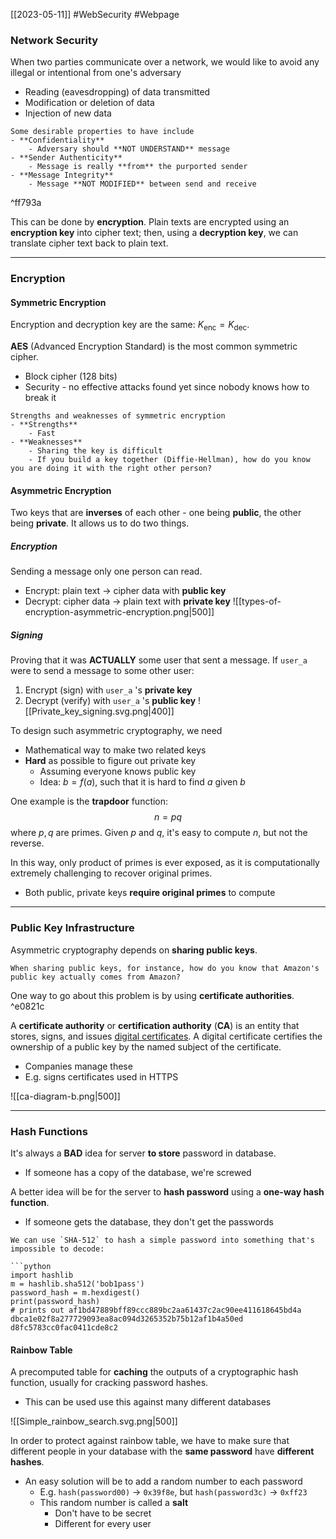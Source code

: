 [[2023-05-11]] #WebSecurity #Webpage 

### Network Security
When two parties communicate over a network, we would like to avoid any illegal or intentional from one's adversary
- Reading (eavesdropping) of data transmitted
- Modification or deletion of data
- Injection of new data

```ad-important
Some desirable properties to have include
- **Confidentiality**
	- Adversary should **NOT UNDERSTAND** message
- **Sender Authenticity**
	- Message is really **from** the purported sender
- **Message Integrity**
	- Message **NOT MODIFIED** between send and receive
```

^ff793a

This can be done by **encryption**. Plain texts are encrypted using an **encryption key** into cipher text; then, using a **decryption key**, we can translate cipher text back to plain text.

---
### Encryption
#### Symmetric Encryption
Encryption and decryption key are the same: $K_{\text{enc}}=K_{\text{dec}}$.

**AES** (Advanced Encryption Standard) is the most common symmetric cipher.
- Block cipher (128 bits)
- Security - no effective attacks found yet since nobody knows how to break it

```ad-summary
Strengths and weaknesses of symmetric encryption
- **Strengths**
	- Fast
- **Weaknesses**
	- Sharing the key is difficult
	- If you build a key together (Diffie-Hellman), how do you know you are doing it with the right other person?
```

#### Asymmetric Encryption
Two keys that are **inverses** of each other - one being **public**, the other being **private**. It allows us to do two things.

##### Encryption
Sending a message only one person can read.
- Encrypt: plain text $\to$ cipher data with **public key**
- Decrypt: cipher data $\to$ plain text with **private key**
![[types-of-encryption-asymmetric-encryption.png|500]]

##### Signing
Proving that it was **ACTUALLY** some user that sent a message. If `user_a` were to send a message to some other user:
1. Encrypt (sign) with `user_a` 's **private key**
2. Decrypt (verify) with `user_a` 's **public key**
![[Private_key_signing.svg.png|400]]

To design such asymmetric cryptography, we need
- Mathematical way to make two related keys
- **Hard** as possible to figure out private key
	- Assuming everyone knows public key
	- Idea: $b=f(a)$, such that it is hard to find $a$ given $b$

One example is the **trapdoor** function:
$$n=pq$$
where $p,q$ are primes. Given $p$ and $q$, it's easy to compute $n$, but not the reverse.

In this way, only product of primes is ever exposed, as it is computationally extremely challenging to recover original primes. 
- Both public, private keys **require original primes** to compute

---

### Public Key Infrastructure
Asymmetric cryptography depends on **sharing public keys**.

```ad-question
When sharing public keys, for instance, how do you know that Amazon's public key actually comes from Amazon?
```

One way to go about this problem is by using **certificate authorities**. ^e0821c

A **certificate authority** or **certification authority** (**CA**) is an entity that stores, signs, and issues [digital certificates]( https://en.wikipedia.org/wiki/Public_key_certificate "Public key certificate"). A digital certificate certifies the ownership of a public key by the named subject of the certificate.
- Companies manage these
- E.g. signs certificates used in HTTPS

![[ca-diagram-b.png|500]]

---

### Hash Functions
It's always a **BAD** idea for server **to store** password in database.
- If someone has a copy of the database, we're screwed

A better idea will be for the server to **hash password** using a **one-way hash function**.
- If someone gets the database, they don't get the passwords

```ad-example
We can use `SHA-512` to hash a simple password into something that's impossible to decode:

```python
import hashlib  
m = hashlib.sha512('bob1pass') 
password_hash = m.hexdigest() 
print(password_hash)
# prints out af1bd47889bff89ccc889bc2aa61437c2ac90ee411618645bd4a dbca1e02f8a277729093ea8ac094d3265352b75b12af1b4a50ed d8fc5783cc0fac0411cde8c2
```

#### Rainbow Table
A precomputed table for **caching** the outputs of a cryptographic hash function, usually for cracking password hashes.
- This can be used use this against many different databases

![[Simple_rainbow_search.svg.png|500]]

In order to protect against rainbow table, we have to make sure that different people in your database with the **same password** have **different hashes**.
- An easy solution will be to add a random number to each password
	- E.g. `hash(password00)` $\to$ `0x39f8e`, but `hash(password3c)` $\to$ `0xff23`
	- This random number is called a **salt**
		- Don't have to be secret
		- Different for every user
